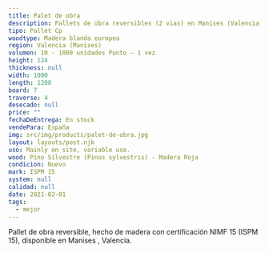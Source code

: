 ```yaml
---
title: Palet de obra
description: Pallets de obra reversibles (2 vias) en Manises (Valencia)
tipo: Pallet Cp
woodtype: Madera blanda europea
region: Valencia (Manises)
volumen: 10 - 1000 unidades Punto – 1 vez
height: 124
thickness: null
width: 1000
length: 1200
board: 7
traverse: 4
desecado: null
price: ""
fechaDeEntrega: En stock
vendePara: España
img: src/img/products/palet-de-obra.jpg
layout: layouts/post.njk
uso: Mainly on site, variable use.
wood: Pino Silvestre (Pinus sylvestris) - Madera Roja
condicion: Nuevo
mark: ISPM 15
system: null
calidad: null
date: 2021-02-01
tags:
  - mejor
---
```


Pallet de obra reversible, hecho de madera con certificación NIMF 15 (ISPM 15), disponible en Manises , Valencia.
